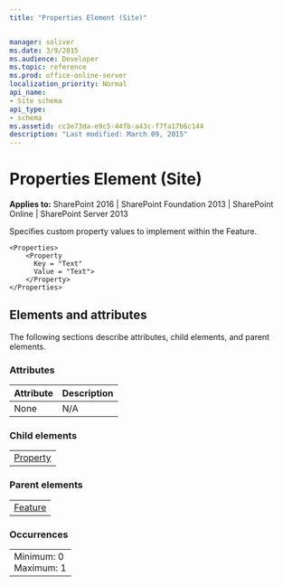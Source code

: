 ```yaml
---
title: "Properties Element (Site)"


manager: soliver
ms.date: 3/9/2015
ms.audience: Developer
ms.topic: reference
ms.prod: office-online-server
localization_priority: Normal
api_name:
- Site schema
api_type:
- schema
ms.assetid: cc3e73da-e9c5-44fb-a43c-f7fa17b6c144
description: "Last modified: March 09, 2015"
---
```


# Properties Element (Site)

 
  
 **Applies to:** SharePoint 2016 | SharePoint Foundation 2013 | SharePoint Online | SharePoint Server 2013
  
Specifies custom property values to implement within the Feature. 
  
```
<Properties>
    <Property
      Key = "Text"
      Value = "Text">
    </Property>
</Properties>
```

## Elements and attributes

The following sections describe attributes, child elements, and parent elements.

### Attributes

|**Attribute**|**Description**|
|:-----|:-----|
|None  <br/> |N/A  <br/> |
   
### Child elements

||
|:-----|
|[Property](property-element-sitefeature.md)|
   
### Parent elements

||
|:-----|
|[Feature](feature-element-site.md)|
   
### Occurrences

||
|:-----|
|Minimum: 0  <br/> Maximum: 1  <br/> |
   

